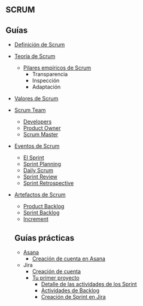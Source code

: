 ## SCRUM

## Guías

* [Definición de Scrum](tutoriales/definicion-Scrum.md) 
* [Teoría de Scrum](tutoriales/teoria-Scrum.md) 
  * [Pilares empíricos de Scrum](tutoriales/pilares-Scrum.md)
    * Transparencia
    * Inspección
    * Adaptación
* [Valores de Scrum](tutoriales/valores-Scrum.md)
* [Scrum Team](tutoriales/team-Scrum.md)
  * [Developers](tutoriales/developers.md)
  * [Product Owner](tutoriales/product-owner.md)
  * [Scrum Master](tutoriales/Scrum-master.md)
* [Eventos de Scrum](tutoriales/eventos-Scrum.md)
  * [El Sprint](tutoriales/sprint-Scrum.md)
  * [Sprint Planning](tutoriales/Sprint-planning.md)
  * [Daily Scrum](tutoriales/daily-Scrum.md)
  * [Sprint Review](tutoriales/Sprint-review.md)
  * [Sprint Retrospective](tutoriales/Sprint-retrospective.md)
* [Artefactos de Scrum](tutoriales/artefactos-Scrum.md)
  * [Product Backlog](tutoriales/product-baclog.md)
  * [Sprint Backlog](tutoriales/sprint-baclog.md)
  * [Increment](tutoriales/increment.md)

  ## Guías prácticas

  * [Asana](tutoriales/Asana)
    * [Creación de cuenta en Asana](tutoriales/asana/creacion-cuenta.md)
  * Jira
    * [Creación de cuenta](tutoriales/jira/creacion-cuenta.md)
    * [Tu primer proyecto](tutoriales/jira/primer-proyecto.md)
      * [Detalle de las actividades de los Sprint](tutoriales/jira/detalle-sprint.md)
      * [Actividades de Backlog](tutoriales/jira/backlog.md)
      * [Creación de Sprint en Jira](tutoriales/jira/creacion-Sprint-Jira.md)